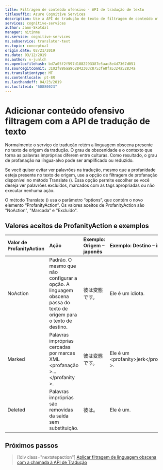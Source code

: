 ```yaml
---
title: Filtragem de conteúdo ofensivo - API de tradução de texto
titlesuffix: Azure Cognitive Services
description: Use a API de tradução de texto de filtragem de conteúdo ofensivo.
services: cognitive-services
author: Jann-Skotdal
manager: nitinme
ms.service: cognitive-services
ms.subservice: translator-text
ms.topic: conceptual
origin.date: 02/21/2019
ms.date: 03/12/2019
ms.author: v-junlch
ms.openlocfilehash: bd7a05f2f597d1882293387e5aac8e4d7367d051
ms.sourcegitcommit: 3102f886aa962842303c8753fe8fa5324a52834a
ms.translationtype: MT
ms.contentlocale: pt-BR
ms.lasthandoff: 04/23/2019
ms.locfileid: "60880023"
---
```

# <a name="add-profanity-filtering-with-the-translator-text-api"></a>Adicionar conteúdo ofensivo filtragem com a API de tradução de texto

Normalmente o serviço de tradução retém a linguagem obscena presente no texto de origem da tradução. O grau de obscenidade e o contexto que torna as palavras impróprias diferem entre culturas. Como resultado, o grau de profanação na língua-alvo pode ser amplificado ou reduzido.

Se você quiser evitar ver palavrões na tradução, mesmo que a profanidade esteja presente no texto de origem, use a opção de filtragem de profanação disponível no método Translate (). Essa opção permite escolher se você deseja ver palavrões excluídos, marcados com as tags apropriadas ou não executar nenhuma ação.

O método Translate () usa o parâmetro “options”, que contém o novo elemento “ProfanityAction”. Os valores aceitos de ProfanityAction são "NoAction", "Marcada" e "Excluído".

## <a name="accepted-values-of-profanityaction-and-examples"></a>Valores aceitos de ProfanityAction e exemplos
|Valor de ProfanityAction | Ação | Exemplo: Origem – japonês | Exemplo: Destino – inglês|
| :---|:---|:---|:---|
| NoAction | Padrão. O mesmo que não configurar a opção. A linguagem obscena passa do texto de origem para o texto de destino. | 彼は変態です。 | Ele é um idiota. |
| Marked | Palavras impróprias cercadas por marcas XML \<profanação >... \</profanity >. | 彼は変態です。 | Ele é um \<profanity>jerk\</profanity >. |
| Deleted | Palavras impróprias são removidas da saída sem substituição. | 彼は。 | Ele é um. |

## <a name="next-steps"></a>Próximos passos
> [!div class="nextstepaction"]
> [Aplicar filtragem de linguagem obscena com a chamada à API de Tradução](reference/v3-0-translate.md)

